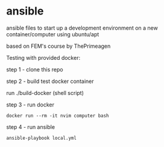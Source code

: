 # ansible
ansible files to start up a development environment on a new container/computer using ubuntu/apt

based on FEM's course by ThePrimeagen 

Testing with provided docker:

step 1 - clone this repo

step 2 - build test docker container

run ./build-docker (shell script)

step 3 - run docker

`docker run --rm -it nvim computer bash`

step 4 - run ansible

`ansible-playbook local.yml`
